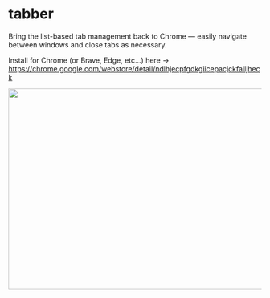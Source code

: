 # tabber

Bring the list-based tab management back to Chrome — easily navigate between windows and close tabs as necessary.

Install for Chrome (or Brave, Edge, etc...) here → https://chrome.google.com/webstore/detail/ndlhjecpfgdkgiicepacjckfalljheck

<img src="https://i.postimg.cc/hvbVCWMV/tabber-v2.1.png" width="640" height="400" />
